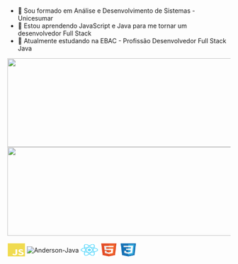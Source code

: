 # <Hello World/>

- 🔭 Sou formado em Análise e Desenvolvimento de Sistemas - Unicesumar
- 🌱 Estou aprendendo JavaScript e Java para me tornar um desenvolvedor Full Stack
- 🎒 Atualmente estudando na EBAC - Profissão Desenvolvedor Full Stack Java

<a href="https://github.com/anuraghazra/github-readme-stats">
  <img height=200 width=800 align="center" src="https://github-readme-stats.vercel.app/api?username=andersonvsantos&show_icons=true&theme=dark" />
</a>

<a href="https://github.com/anuraghazra/convoychat">
  <img height=200 width=800 align="center" src="https://github-readme-stats.vercel.app/api/top-langs?username=andersonvsantos&layout=compact&langs_count=8&card_width=320&theme=dark" />
</a>

<div style="display: inline_block"><br>
  <img align="center" alt="Anderson-Js" height="30" width="40" src="https://raw.githubusercontent.com/devicons/devicon/master/icons/javascript/javascript-plain.svg">
  <img align="center" alt="Anderson-Java" height="30" width="40" src="https://cdn.jsdelivr.net/gh/devicons/devicon@latest/icons/java/java-original.svg">
  <img align="center" alt="Anderson-React" height="30" width="40" src="https://raw.githubusercontent.com/devicons/devicon/master/icons/react/react-original.svg">
  <img align="center" alt="Anderson-HTML" height="30" width="40" src="https://raw.githubusercontent.com/devicons/devicon/master/icons/html5/html5-original.svg">
  <img align="center" alt="Anderson-CSS" height="30" width="40" src="https://raw.githubusercontent.com/devicons/devicon/master/icons/css3/css3-original.svg">
</div>
